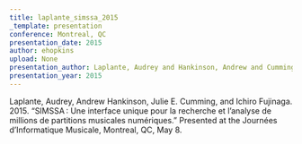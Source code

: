 ```yaml
---
title: laplante_simssa_2015
_template: presentation
conference: Montreal, QC
presentation_date: 2015
author: ehopkins
upload: None
presentation_author: Laplante, Audrey and Hankinson, Andrew and Cumming, Julie E. and Fujinaga, Ichiro
presentation_year: 2015
---
```

Laplante, Audrey, Andrew Hankinson, Julie E. Cumming, and Ichiro Fujinaga. 2015. “SIMSSA : Une interface unique pour la recherche et l’analyse de millions de partitions musicales numériques.” Presented at the Journées d’Informatique Musicale, Montreal, QC, May 8.